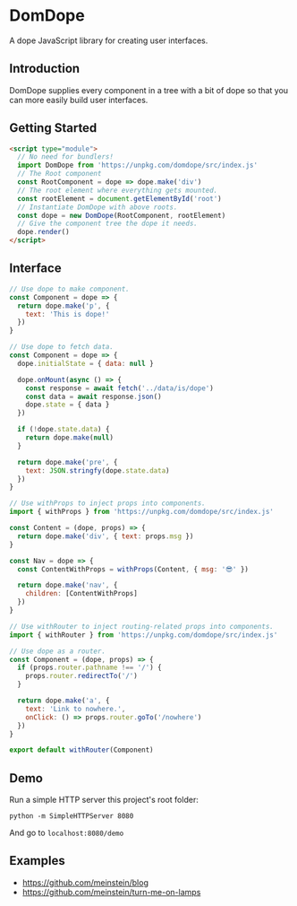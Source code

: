 # **DomDope**

A dope JavaScript library for creating user interfaces.

## **Introduction**

DomDope supplies every component in a tree with a bit of dope so that you can more easily build user interfaces.

## **Getting Started**

```html
<script type="module">
  // No need for bundlers!
  import DomDope from 'https://unpkg.com/domdope/src/index.js'
  // The Root component
  const RootComponent = dope => dope.make('div')
  // The root element where everything gets mounted.
  const rootElement = document.getElementById('root')
  // Instantiate DomDope with above roots.
  const dope = new DomDope(RootComponent, rootElement)
  // Give the component tree the dope it needs.
  dope.render()
</script>
```

## **Interface**

```js
// Use dope to make component.
const Component = dope => {
  return dope.make('p', {
    text: 'This is dope!'
  })
}
```

```js
// Use dope to fetch data.
const Component = dope => {
  dope.initialState = { data: null }

  dope.onMount(async () => {
    const response = await fetch('../data/is/dope')
    const data = await response.json()
    dope.state = { data }
  })

  if (!dope.state.data) {
    return dope.make(null)
  }

  return dope.make('pre', {
    text: JSON.stringfy(dope.state.data)
  })
}
```

```js
// Use withProps to inject props into components.
import { withProps } from 'https://unpkg.com/domdope/src/index.js'

const Content = (dope, props) => {
  return dope.make('div', { text: props.msg })
}

const Nav = dope => {
  const ContentWithProps = withProps(Content, { msg: '😎' })

  return dope.make('nav', {
    children: [ContentWithProps]
  })
}
```

```js
// Use withRouter to inject routing-related props into components.
import { withRouter } from 'https://unpkg.com/domdope/src/index.js'

// Use dope as a router.
const Component = (dope, props) => {
  if (props.router.pathname !== '/') {
    props.router.redirectTo('/')
  }

  return dope.make('a', {
    text: 'Link to nowhere.',
    onClick: () => props.router.goTo('/nowhere')
  })
}

export default withRouter(Component)
```

## **Demo**

Run a simple HTTP server this project's root folder:

```
python -m SimpleHTTPServer 8080
```

And go to `localhost:8080/demo`

## **Examples**

- https://github.com/meinstein/blog
- https://github.com/meinstein/turn-me-on-lamps
